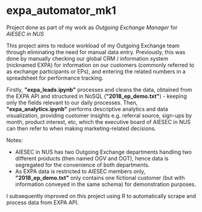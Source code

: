 # expa_automator_mk1
Project done as part of my work as <i>Outgoing Exchange Manager</i> for <i>AIESEC in NUS</i>

This project aims to reduce workload of my Outgoing Exchange team through eliminating the need for manual data entry. Previously, this was done by manually checking our global CRM / information system (nicknamed EXPA) for information on our customers (commonly referred to as exchange participants or EPs), and entering the related numbers in a spreadsheet for performance tracking.

Firstly, <b>"expa_leads.ipynb"</b> processes and cleans the data, obtained from the EXPA API and structured in NoSQL (<b>"2018_ep_demo.txt"</b>) - keeping only the fields relevant to our daily processes. Then, <b>"expa_analytics.ipynb"</b> performs descriptive analytics and data visualization, providing customer insights e.g. referral source, sign-ups by month, product interest, etc, which the executive board of AIESEC in NUS can then refer to when making marketing-related decisions.

Notes:
- AIESEC in NUS has two Outgoing Exchange departments handling two different products (then named OGV and OGT), hence data is segregated for the convenience of both departments.
- As EXPA data is restricted to AIESEC members only, <b>"2018_ep_demo.txt"</b> only contains one fictional customer (but with information conveyed in the same schema) for demonstration purposes.

I subsequently improved on this project using R to automatically scrape and process data from EXPA API.
